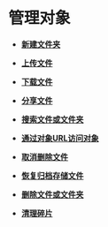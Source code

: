 # 管理对象<a name="zh-cn_topic_0071293525"></a>

-   **[新建文件夹](新建文件夹.md)**  

-   **[上传文件](上传文件.md)**  

-   **[下载文件](下载文件.md)**  

-   **[分享文件](分享文件.md)**  

-   **[搜索文件或文件夹](搜索文件或文件夹.md)**  

-   **[通过对象URL访问对象](通过对象URL访问对象.md)**  

-   **[取消删除文件](取消删除文件.md)**  

-   **[恢复归档存储文件](恢复归档存储文件.md)**  

-   **[删除文件或文件夹](删除文件或文件夹.md)**  

-   **[清理碎片](清理碎片.md)**  


